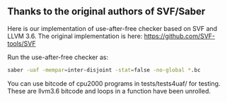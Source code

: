 ## Thanks to the original authors of SVF/Saber

Here is our implementation of use-after-free checker based on SVF and LLVM 3.6.
The original implementation is here: https://github.com/SVF-tools/SVF

Run the use-after-free checker as:

```bash
saber -uaf -mempar=inter-disjoint -stat=false -no-global *.bc
```

You can use bitcode of cpu2000 programs in tests/tests4uaf/ for testing. These are llvm3.6 bitcode and loops in a function have been unrolled.

